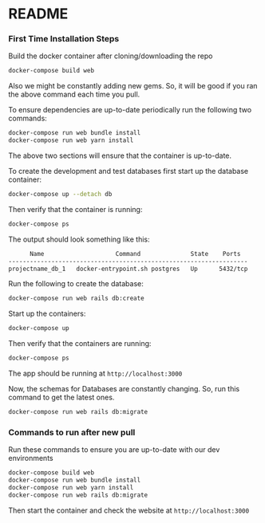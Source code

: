 # README

### First Time Installation Steps

Build the docker container after cloning/downloading the repo

```sh
docker-compose build web
```

Also we might be constantly adding new gems. So, it will be good if you
ran the above command each time you pull.

To ensure dependencies are up-to-date periodically run the following two
commands:

```sh
docker-compose run web bundle install
docker-compose run web yarn install
```

The above two sections will ensure that the container is up-to-date.

To create the development and test databases first start up the database container:

```sh
docker-compose up --detach db
```

Then verify that the container is running:

```sh
docker-compose ps
```

The output should look something like this:

```txt
      Name                    Command              State    Ports
-------------------------------------------------------------------
projectname_db_1   docker-entrypoint.sh postgres   Up      5432/tcp
```

Run the following to create the database:

```sh
docker-compose run web rails db:create
```

Start up the containers:

```sh
docker-compose up
```

Then verify that the containers are running:

```sh
docker-compose ps
```

The app should be running at `http://localhost:3000`

Now, the schemas for Databases are constantly changing. So, run this command
to get the latest ones.

```sh
docker-compose run web rails db:migrate
```

### Commands to run after new pull

Run these commands to ensure you are up-to-date with our dev environments

```sh
docker-compose build web
docker-compose run web bundle install
docker-compose run web yarn install
docker-compose run web rails db:migrate
```

Then start the container and check the website at `http://localhost:3000`
